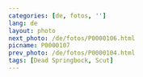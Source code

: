 ```yaml
---
categories: [de, fotos, '']
lang: de
layout: photo
next_photo: /de/fotos/P0000106.html
picname: P0000107
prev_photo: /de/fotos/P0000104.html
tags: [Dead Springbock, Scut]
---
```


